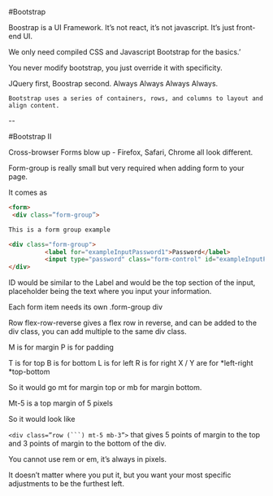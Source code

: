 #Bootstrap

Boostrap is a UI Framework. It’s not react, it’s not javascript. It’s just front-end UI.

We only need compiled CSS and Javascript Bootstrap for the basics.’

You never modify bootstrap, you just override it with specificity.

JQuery first, Boostrap second. Always Always Always Always.

	Bootstrap uses a series of containers, rows, and columns to layout and align content.

--

#Bootstrap II

Cross-browser Forms blow up - Firefox, Safari, Chrome all look different.

Form-group is really small but very required when adding form to your page.

It comes as

```HTML
<form>
 <div class=”form-group”>

This is a form group example

<div class="form-group">
          <label for="exampleInputPassword1">Password</label>
          <input type="password" class="form-control" id="exampleInputPassword1" placeholder="Password">
</div>
```

ID would be similar to the Label and would be the top section of the input, placeholder being the text where you input your information.

Each form item needs its own .form-group div

Row flex-row-reverse gives a flex row in reverse, and can be added to the div class, you can add multiple to the same div class.

M is for margin
P is for padding

T is for top
B is for bottom
L is for left
R is for right
X / Y are for *left-right *top-bottom

So it would go mt for margin top or mb for margin bottom.

Mt-5 is a top margin of 5 pixels

So it would look like

`<div class=”row (```) mt-5 mb-3”>` that gives 5 points of margin to the top and 3 points of margin to the bottom of the div.

You cannot use rem or em, it’s always in pixels.

It doesn’t matter where you put it, but you want your most specific adjustments to be the furthest left.


